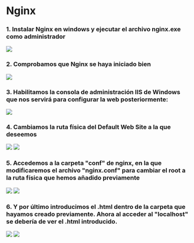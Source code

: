 # Nginx

### 1. Instalar Nginx en windows y ejecutar el archivo nginx.exe como administrador

<img src="https://i.gyazo.com/1c87ee90da83253b539347cdb68e4cc8.png">

### 2. Comprobamos que Nginx se haya iniciado bien

<img src="https://i.gyazo.com/1b18d9b39d95835372a7d4780ffc1be0.png">

### 3. Habilitamos la consola de administración IIS de Windows que nos servirá para configurar la web posteriormente:

<img src="https://i.gyazo.com/d35eaa1766e38d4cd4c37a274dac5e70.png">

### 4. Cambiamos la ruta física del Default Web Site a la que deseemos

<img src="https://i.gyazo.com/7d040646f80e916ee0ce18b95a6028c2.png">

<img src="https://i.gyazo.com/efdb9abe364b4e63d8ead8aef76ff694.png">

### 5. Accedemos a la carpeta "conf" de nginx, en la que modificaremos el archivo "nginx.conf" para cambiar el root a la ruta física que hemos añadido previamente

<img src="https://i.gyazo.com/2110c2cf1b38cb10f297c95ec56aa173.png">

<img src="https://i.gyazo.com/b1ee606ab39699a07c703057c5d62d81.png">

### 6. Y por último introducimos el .html dentro de la carpeta que hayamos creado previamente. Ahora al acceder al "localhost" se debería de ver el .html introducido.

<img src="https://i.gyazo.com/58e4d86af648fb30876e0e799216b57d.png">

<img src="https://i.gyazo.com/3d1158aa66f6628987cf98805fa98158.png">
